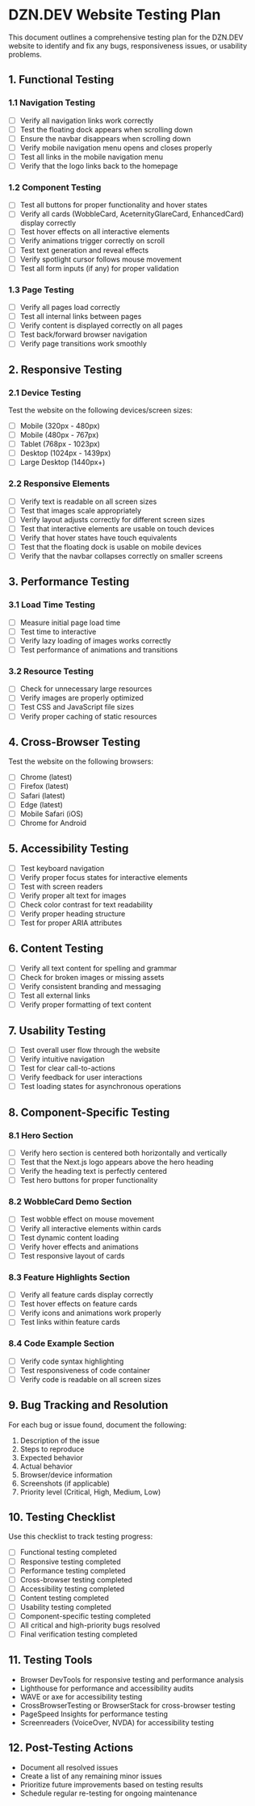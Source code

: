 # DZN.DEV Website Testing Plan

This document outlines a comprehensive testing plan for the DZN.DEV website to identify and fix any bugs, responsiveness issues, or usability problems.

## 1. Functional Testing

### 1.1 Navigation Testing

- [ ] Verify all navigation links work correctly
- [ ] Test the floating dock appears when scrolling down
- [ ] Ensure the navbar disappears when scrolling down
- [ ] Verify mobile navigation menu opens and closes properly
- [ ] Test all links in the mobile navigation menu
- [ ] Verify that the logo links back to the homepage

### 1.2 Component Testing

- [ ] Test all buttons for proper functionality and hover states
- [ ] Verify all cards (WobbleCard, AceternityGlareCard, EnhancedCard) display correctly
- [ ] Test hover effects on all interactive elements
- [ ] Verify animations trigger correctly on scroll
- [ ] Test text generation and reveal effects
- [ ] Verify spotlight cursor follows mouse movement
- [ ] Test all form inputs (if any) for proper validation

### 1.3 Page Testing

- [ ] Verify all pages load correctly
- [ ] Test all internal links between pages
- [ ] Verify content is displayed correctly on all pages
- [ ] Test back/forward browser navigation
- [ ] Verify page transitions work smoothly

## 2. Responsive Testing

### 2.1 Device Testing

Test the website on the following devices/screen sizes:

- [ ] Mobile (320px - 480px)
- [ ] Mobile (480px - 767px)
- [ ] Tablet (768px - 1023px)
- [ ] Desktop (1024px - 1439px)
- [ ] Large Desktop (1440px+)

### 2.2 Responsive Elements

- [ ] Verify text is readable on all screen sizes
- [ ] Test that images scale appropriately
- [ ] Verify layout adjusts correctly for different screen sizes
- [ ] Test that interactive elements are usable on touch devices
- [ ] Verify that hover states have touch equivalents
- [ ] Test that the floating dock is usable on mobile devices
- [ ] Verify that the navbar collapses correctly on smaller screens

## 3. Performance Testing

### 3.1 Load Time Testing

- [ ] Measure initial page load time
- [ ] Test time to interactive
- [ ] Verify lazy loading of images works correctly
- [ ] Test performance of animations and transitions

### 3.2 Resource Testing

- [ ] Check for unnecessary large resources
- [ ] Verify images are properly optimized
- [ ] Test CSS and JavaScript file sizes
- [ ] Verify proper caching of static resources

## 4. Cross-Browser Testing

Test the website on the following browsers:

- [ ] Chrome (latest)
- [ ] Firefox (latest)
- [ ] Safari (latest)
- [ ] Edge (latest)
- [ ] Mobile Safari (iOS)
- [ ] Chrome for Android

## 5. Accessibility Testing

- [ ] Test keyboard navigation
- [ ] Verify proper focus states for interactive elements
- [ ] Test with screen readers
- [ ] Verify proper alt text for images
- [ ] Check color contrast for text readability
- [ ] Verify proper heading structure
- [ ] Test for proper ARIA attributes

## 6. Content Testing

- [ ] Verify all text content for spelling and grammar
- [ ] Check for broken images or missing assets
- [ ] Verify consistent branding and messaging
- [ ] Test all external links
- [ ] Verify proper formatting of text content

## 7. Usability Testing

- [ ] Test overall user flow through the website
- [ ] Verify intuitive navigation
- [ ] Test for clear call-to-actions
- [ ] Verify feedback for user interactions
- [ ] Test loading states for asynchronous operations

## 8. Component-Specific Testing

### 8.1 Hero Section

- [ ] Verify hero section is centered both horizontally and vertically
- [ ] Test that the Next.js logo appears above the hero heading
- [ ] Verify the heading text is perfectly centered
- [ ] Test hero buttons for proper functionality

### 8.2 WobbleCard Demo Section

- [ ] Test wobble effect on mouse movement
- [ ] Verify all interactive elements within cards
- [ ] Test dynamic content loading
- [ ] Verify hover effects and animations
- [ ] Test responsive layout of cards

### 8.3 Feature Highlights Section

- [ ] Verify all feature cards display correctly
- [ ] Test hover effects on feature cards
- [ ] Verify icons and animations work properly
- [ ] Test links within feature cards

### 8.4 Code Example Section

- [ ] Verify code syntax highlighting
- [ ] Test responsiveness of code container
- [ ] Verify code is readable on all screen sizes

## 9. Bug Tracking and Resolution

For each bug or issue found, document the following:

1. Description of the issue
2. Steps to reproduce
3. Expected behavior
4. Actual behavior
5. Browser/device information
6. Screenshots (if applicable)
7. Priority level (Critical, High, Medium, Low)

## 10. Testing Checklist

Use this checklist to track testing progress:

- [ ] Functional testing completed
- [ ] Responsive testing completed
- [ ] Performance testing completed
- [ ] Cross-browser testing completed
- [ ] Accessibility testing completed
- [ ] Content testing completed
- [ ] Usability testing completed
- [ ] Component-specific testing completed
- [ ] All critical and high-priority bugs resolved
- [ ] Final verification testing completed

## 11. Testing Tools

- Browser DevTools for responsive testing and performance analysis
- Lighthouse for performance and accessibility audits
- WAVE or axe for accessibility testing
- CrossBrowserTesting or BrowserStack for cross-browser testing
- PageSpeed Insights for performance testing
- Screenreaders (VoiceOver, NVDA) for accessibility testing

## 12. Post-Testing Actions

- Document all resolved issues
- Create a list of any remaining minor issues
- Prioritize future improvements based on testing results
- Schedule regular re-testing for ongoing maintenance
